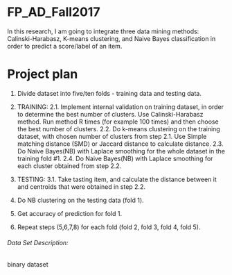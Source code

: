 # FP_AD_Fall2017

In this research, I am going to integrate three data mining methods: Calinski-Harabasz, K-means clustering, and Naive Bayes classification in order to predict a score/label of an item.

# Project plan
1. Divide dataset into five/ten folds - training data and testing data.
2. TRAINING:
2.1. Implement internal validation on training dataset, in order to determine the best number of clusters. Use Calinski-Harabasz method. Run method R times (for example 100 times) and then choose the best number of clusters.
2.2. Do k-means clustering on the training dataset, with chosen number of clusters from step 2.1. Use Simple matching distance (SMD) or Jaccard distance to calculate distance.
2.3. Do Naive Bayes(NB) with Laplace smoothing for the whole dataset in the training fold #1.
2.4. Do Naive Bayes(NB) with Laplace smoothing for each cluster obtained from step 2.2.

3. TESTING:
3.1. Take tasting item, and calculate the distance between it and centroids that were obtained in step 2.2.
7. Do NB clustering on the testing data (fold 1).
8. Get accuracy of prediction for fold 1.
9. Repeat steps (5,6,7,8) for each fold (fold 2, fold 3, fold 4, fold 5).


###### Data Set Description:
  binary dataset


